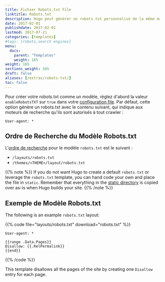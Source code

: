 ```yaml
---
title: Fichier Robots.txt File
linktitle: Robots.txt
description: Hugo peut générer un robots.txt personnalisé de la même manière que pour tout autre modèle.
date: 2017-02-01
publishdate: 2017-02-01
lastmod: 2017-07-21
categories: [templates]
#tags: [robots,search engines]
menu:
  docs:
    parent: "Templates"
    weight: 165
weight: 165
sections_weight: 165
draft: false
aliases: [/extras/robots-txt/]
toc: false
---
```


Pour créer votre robots.txt comme un modèle, réglez d'abord la valeur `enableRobotsTXT` sur `true` dans votre [configuration file][config]. Par défaut, cette option génère un robots.txt avec le contenu suivant, qui indique aux moteurs de recherche qu'ils sont autorisés à tout crawler :

```http
User-agent: *
```

## Ordre de Recherche du Modèle Robots.txt

L'[ordre de recherche][lookup] pour le modèle `robots.txt` est le suivant :

* `/layouts/robots.txt`
* `/themes/<THEME>/layout/robots.txt`

{{% note %}}
If you do not want Hugo to create a default `robots.txt` or leverage the `robots.txt` template, you can hand code your own and place the file in `static`. Remember that everything in the [static directory](/getting-started/directory-structure/) is copied over as-is when Hugo builds your site.
{{% /note %}}

## Exemple de Modèle Robots.txt 

The following is an example `robots.txt` layout:

{{% code file="layouts/robots.txt" download="robots.txt" %}}
```http
User-agent: *

{{range .Data.Pages}}
Disallow: {{.RelPermalink}}
{{end}}
```
{{% /code %}}

This template disallows all the pages of the site by creating one `Disallow` entry for each page.

[config]: /demarrage/configuration/
[lookup]: /templates/lookup-order/
[robots]: http://www.robotstxt.org/